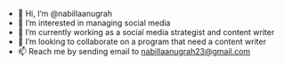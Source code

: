 - 👋 Hi, I’m @nabillaanugrah
- 👀 I’m interested in managing social media
- 🌱 I’m currently working as a social media strategist and content writer 
- 💞️ I’m looking to collaborate on a program that need a content writer 
- 📫 Reach me by sending email to nabillaanugrah23@gmail.com

<!---
nabillaanugrah/nabillaanugrah is a ✨ special ✨ repository because its `README.md` (this file) appears on your GitHub profile.
You can click the Preview link to take a look at your changes.
--->
